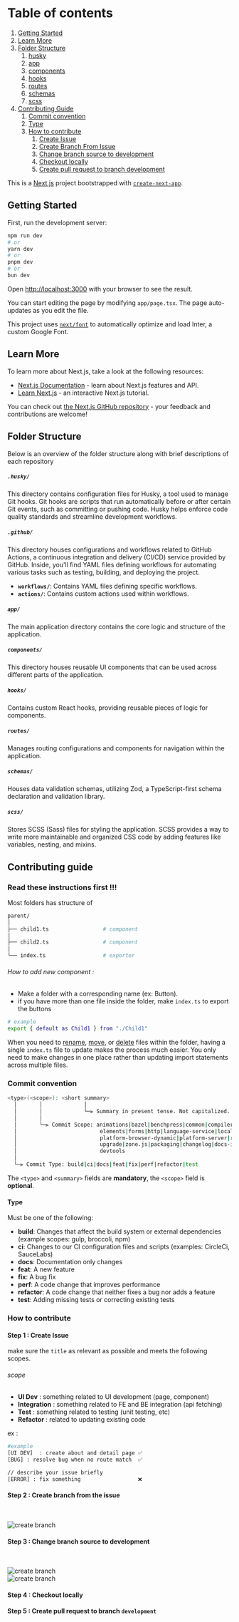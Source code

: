 # Table of contents  
1. [Getting Started](#getting-started)  
2. [Learn More](#learn-more) 
3. [Folder Structure](#folder-structure)
    1. [husky](#husky)   
    2. [app](#app)   
    3. [components](#components)   
    4. [hooks](#hooks)   
    5. [routes](#routes)   
    6. [schemas](#schemas)   
    7. [scss](#scss)   
4. [Contributing Guide](#contributing-guide)
    1. [Commit convention](#commit-convention)   
    2. [Type](#type)   
    3. [How to contribute](#how-to-contribute)  
        1. [Create Issue](#step-1--create-issue)
        2. [Create Branch From Issue](#step-2--create-branch-from-the-issue)
        3. [Change branch source to development](#step-3--change-branch-source-to-development)
        4. [Checkout locally](#step-4--checkout-locally)
        5. [Create pull request to branch development](#step-5--create-pull-request-to-branch-development)

This is a [Next.js](https://nextjs.org/) project bootstrapped with [`create-next-app`](https://github.com/vercel/next.js/tree/canary/packages/create-next-app).

## Getting Started

First, run the development server:

```bash
npm run dev
# or
yarn dev
# or
pnpm dev
# or
bun dev
```

Open [http://localhost:3000](http://localhost:3000) with your browser to see the result.

You can start editing the page by modifying `app/page.tsx`. The page auto-updates as you edit the file.

This project uses [`next/font`](https://nextjs.org/docs/basic-features/font-optimization) to automatically optimize and load Inter, a custom Google Font.

## Learn More

To learn more about Next.js, take a look at the following resources:

- [Next.js Documentation](https://nextjs.org/docs) - learn about Next.js features and API.
- [Learn Next.js](https://nextjs.org/learn) - an interactive Next.js tutorial.

You can check out [the Next.js GitHub repository](https://github.com/vercel/next.js/) - your feedback and contributions are welcome!

## Folder Structure

Below is an overview of the folder structure along with brief descriptions of each repository

##### `.husky/`

This directory contains configuration files for Husky, a tool used to manage Git hooks. Git hooks are scripts that run automatically before or after certain Git events, such as committing or pushing code. Husky helps enforce code quality standards and streamline development workflows.

##### `.github/`

This directory houses configurations and workflows related to GitHub Actions, a continuous integration and delivery (CI/CD) service provided by GitHub. Inside, you'll find YAML files defining workflows for automating various tasks such as testing, building, and deploying the project.

- **`workflows/`**: Contains YAML files defining specific workflows.
- **`actions/`**: Contains custom actions used within workflows.

##### `app/`

The main application directory contains the core logic and structure of the application.

##### `components/`

This directory houses reusable UI components that can be used across different parts of the application.

##### `hooks/`

Contains custom React hooks, providing reusable pieces of logic for components.

##### `routes/`

Manages routing configurations and components for navigation within the application.

##### `schemas/`

Houses data validation schemas, utilizing Zod, a TypeScript-first schema declaration and validation library.

##### `scss/`

Stores SCSS (Sass) files for styling the application. SCSS provides a way to write more maintainable and organized CSS code by adding features like variables, nesting, and mixins.



## Contributing guide

### Read these instructions first !!!
Most folders has structure of 

```bash
parent/
│
├── child1.ts                 # component
│
├── child2.ts                 # component
│
└── index.ts                  # exporter
```

###### How to add new component :

  - Make a folder with a corresponding name (ex: Button).
  - if you have more than one file inside the folder, make `index.ts` to export the buttons
    <br>
  
```bash
# example
export { default as Child1 } from "./Child1" 
```

When you need to <ins>rename</ins>, <ins>move</ins>, or <ins>delete</ins> files within the folder, having a single `index.ts` file to update makes the process much easier. You only need to make changes in one place rather than updating import statements across multiple files.

### Commit convention

```bash
<type>(<scope>): <short summary>
  │       │             │
  │       │             └─⫸ Summary in present tense. Not capitalized. No period at the end.
  │       │
  │       └─⫸ Commit Scope: animations|bazel|benchpress|common|compiler|compiler-cli|core|
  │                          elements|forms|http|language-service|localize|platform-browser|
  │                          platform-browser-dynamic|platform-server|router|service-worker|
  │                          upgrade|zone.js|packaging|changelog|docs-infra|migrations|ngcc|ve|
  │                          devtools
  │
  └─⫸ Commit Type: build|ci|docs|feat|fix|perf|refactor|test
  ```
The `<type>` and `<summary>` fields are <b>mandatory</b>, the `<scope>` field is <b>optional</b>.

#### Type
Must be one of the following:

- <b>build</b>: Changes that affect the build system or external dependencies (example scopes: gulp, broccoli, npm)
- <b>ci</b>: Changes to our CI configuration files and scripts (examples: CircleCi, SauceLabs)
- <b>docs</b>: Documentation only changes
- <b>feat</b>: A new feature
- <b>fix</b>: A bug fix
- <b>perf</b>: A code change that improves performance
- <b>refactor</b>: A code change that neither fixes a bug nor adds a feature
- <b>test</b>: Adding missing tests or correcting existing tests

### How to contribute

#### Step 1 : Create Issue
make sure the `title` as relevant as possible and meets the following scopes.

###### scope

- <b>UI Dev</b> : something related to UI development (page, component)
- <b>Integration</b> : something related to FE and BE integration (api fetching)
- <b>Test</b> : something related to testing (unit testing, etc)
- <b>Refactor</b> : related to updating existing code

ex : 
```bash
#example 
[UI DEV]  : create about and detail page ✅
[BUG] : resolve bug when no route match  ✅

// describe your issue briefly
[ERROR] : fix something                  ❌
```

#### Step 2 : Create branch from the issue
<br>

![create branch](https://gcdnb.pbrd.co/images/fc3WG3GlQAYt.png?o=1)

#### Step 3 : Change branch source to development
<br>

![create branch](https://gcdnb.pbrd.co/images/UvfpdTod5gh0.png?o=1)
<br>
![create branch](https://gcdnb.pbrd.co/images/9OUgz2AYKTbx.png?o=1)

#### Step 4 : Checkout locally

#### Step 5 : Create pull request to branch `development`

